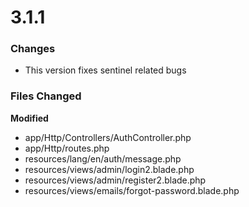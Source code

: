 # 3.1.1

### Changes

* This version fixes sentinel related bugs



### Files Changed

**Modified**

* app/Http/Controllers/AuthController.php
* app/Http/routes.php
* resources/lang/en/auth/message.php
* resources/views/admin/login2.blade.php
* resources/views/admin/register2.blade.php
* resources/views/emails/forgot-password.blade.php